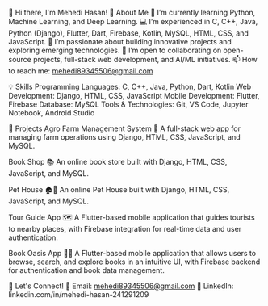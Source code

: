 👋 Hi there, I'm Mehedi Hasan!
🔎 About Me
🌱 I’m currently learning Python, Machine Learning, and Deep Learning.
💻 I’m experienced in C, C++, Java, Python (Django), Flutter, Dart, Firebase, Kotlin, MySQL, HTML, CSS, and JavaScript.
👀 I’m passionate about building innovative projects and exploring emerging technologies.
💞️ I’m open to collaborating on open-source projects, full-stack web development, and AI/ML initiatives.
📫 How to reach me: mehedi89345506@gmail.com

💡 Skills
Programming Languages: C, C++, Java, Python, Dart, Kotlin
Web Development: Django, HTML, CSS, JavaScript
Mobile Development: Flutter, Firebase
Database: MySQL
Tools & Technologies: Git, VS Code, Jupyter Notebook, Android Studio

🚀 Projects
Agro Farm Management System 🌱
A full-stack web app for managing farm operations using Django, HTML, CSS, JavaScript, and MySQL.

Book Shop 📚
An online book store built with Django, HTML, CSS, JavaScript, and MySQL.

Pet House 🏠🐾
An online Pet House built with Django, HTML, CSS, JavaScript, and MySQL.

Tour Guide App 🗺️
A Flutter-based mobile application that guides tourists to nearby places, with Firebase integration for real-time data and user authentication.

Book Oasis App 📖📱
A Flutter-based mobile application that allows users to browse, search, and explore books in an intuitive UI, with Firebase backend for authentication and book data management.

🤝 Let's Connect!
📧 Email: mehedi89345506@gmail.com
💼 LinkedIn: linkedin.com/in/mehedi-hasan-241291209
